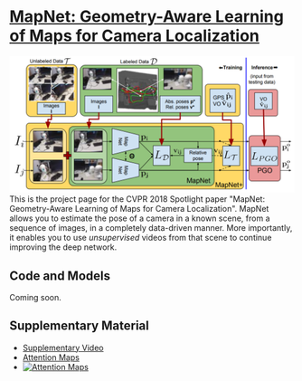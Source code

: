 # [MapNet: Geometry-Aware Learning of Maps for Camera Localization](https://arxiv.org/abs/1712.03342)
![MapNet](mapnet_main_figure.png?)
This is the project page for the CVPR 2018 Spotlight paper "MapNet: Geometry-Aware Learning of Maps for Camera Localization". MapNet allows you to estimate the pose of a camera in a known scene, from a sequence of images, in a completely data-driven manner. More importantly, it enables you to use *unsupervised* videos from that scene to continue improving the deep network.

## Code and Models
Coming soon.

## Supplementary Material
- [Supplementary Video](https://youtu.be/JI0fxfkj2HY)
- [Attention Maps](http://youtu.be/197N30A9RdE)
- [![Attention Maps](https://img.youtube.com/vi/197N30A9RdE/0.jpg)](https://www.youtube.com/watch?v=197N30A9RdE)
